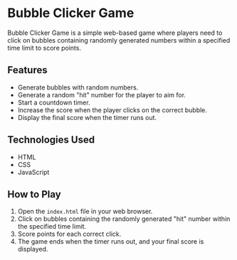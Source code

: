  # Bubble Clicker Game

Bubble Clicker Game is a simple web-based game where players need to click on bubbles containing randomly generated numbers within a specified time limit to score points.

## Features

- Generate bubbles with random numbers.
- Generate a random "hit" number for the player to aim for.
- Start a countdown timer.
- Increase the score when the player clicks on the correct bubble.
- Display the final score when the timer runs out.

## Technologies Used

- HTML
- CSS
- JavaScript

## How to Play

1. Open the `index.html` file in your web browser.
2. Click on bubbles containing the randomly generated "hit" number within the specified time limit.
3. Score points for each correct click.
4. The game ends when the timer runs out, and your final score is displayed.

